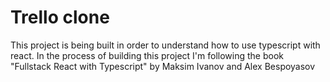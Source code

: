 # Trello clone
This project is being built in order to understand how to use typescript with react. In the process of building this project I'm following the book "Fullstack React with Typescript" by Maksim Ivanov and Alex Bespoyasov
